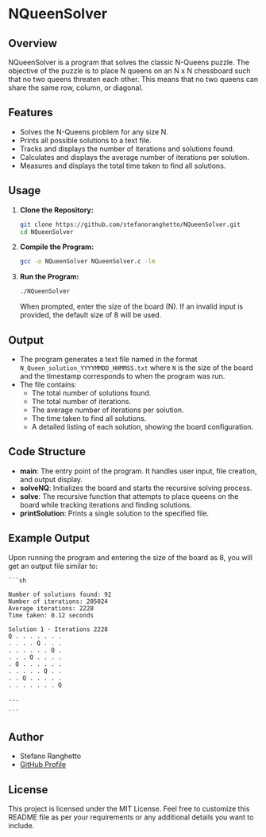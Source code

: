 # NQueenSolver

## Overview

NQueenSolver is a program that solves the classic N-Queens puzzle. The objective of the puzzle is to place N queens on an N x N chessboard such that no two queens threaten each other. This means that no two queens can share the same row, column, or diagonal.

## Features

- Solves the N-Queens problem for any size N.
- Prints all possible solutions to a text file.
- Tracks and displays the number of iterations and solutions found.
- Calculates and displays the average number of iterations per solution.
- Measures and displays the total time taken to find all solutions.

## Usage

1. **Clone the Repository:**
    ```sh
    git clone https://github.com/stefanoranghetto/NQueenSolver.git
    cd NQueenSolver
    ```

2. **Compile the Program:**
    ```sh
    gcc -o NQueenSolver NQueenSolver.c -lm
    ```

3. **Run the Program:**
    ```sh
    ./NQueenSolver
    ```

    When prompted, enter the size of the board (N). If an invalid input is provided, the default size of 8 will be used.

## Output

- The program generates a text file named in the format `N_Queen_solution_YYYYMMDD_HHMMSS.txt` where `N` is the size of the board and the timestamp corresponds to when the program was run.
- The file contains:
  - The total number of solutions found.
  - The total number of iterations.
  - The average number of iterations per solution.
  - The time taken to find all solutions.
  - A detailed listing of each solution, showing the board configuration.

## Code Structure

- **main**: The entry point of the program. It handles user input, file creation, and output display.
- **solveNQ**: Initializes the board and starts the recursive solving process.
- **solve**: The recursive function that attempts to place queens on the board while tracking iterations and finding solutions.
- **printSolution**: Prints a single solution to the specified file.

## Example Output

Upon running the program and entering the size of the board as 8, you will get an output file similar to:

    ```sh
    
    Number of solutions found: 92
    Number of iterations: 205024
    Average iterations: 2228
    Time taken: 0.12 seconds
    
    Solution 1 - Iterations 2228
    Q . . . . . . .
    . . . . Q . . .
    . . . . . . Q .
    . . . Q . . . .
    . Q . . . . . .
    . . . . . Q . .
    . . Q . . . . .
    . . . . . . . Q
    
    ...

    ```

  
## Author

- Stefano Ranghetto
- [GitHub Profile](https://github.com/RangO1972)

## License

This project is licensed under the MIT License.
Feel free to customize this README file as per your requirements or any additional details you want to include.
